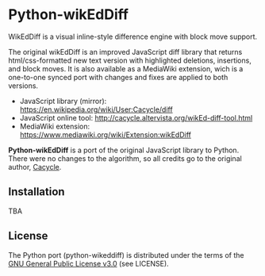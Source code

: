 # Python-wikEdDiff

WikEdDiff is a visual inline-style difference engine with block move support.

The original wikEdDiff is an improved JavaScript diff library that returns
html/css-formatted new text version with highlighted deletions, insertions,
and block moves. It is also available as a MediaWiki extension, wich is a
one-to-one synced port with changes and fixes are applied to both versions.

 - JavaScript library (mirror): https://en.wikipedia.org/wiki/User:Cacycle/diff
 - JavaScript online tool: http://cacycle.altervista.org/wikEd-diff-tool.html
 - MediaWiki extension: https://www.mediawiki.org/wiki/Extension:wikEdDiff

**Python-wikEdDiff** is a port of the original JavaScript library to Python.
There were no changes to the algorithm, so all credits go to the original
author, [Cacycle](https://en.wikipedia.org/wiki/User:Cacycle).

## Installation

TBA

## License

The Python port (python-wikeddiff) is distributed under the terms of the
[GNU General Public License v3.0](http://www.gnu.org/copyleft/gpl.html)
(see LICENSE).
